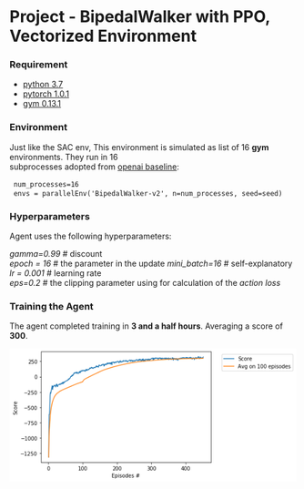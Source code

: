 # Project - BipedalWalker with PPO, Vectorized Environment

### Requirement

* [python 3.7](https://www.python.org) 
* [pytorch 1.0.1](https://pytorch.org/)
* [gym 0.13.1](https://github.com/openai/gym)

### Environment

Just like the SAC env, This environment is simulated as list of 16 **gym** environments. They run in 16     
subprocesses adopted from [openai baseline](https://github.com/openai/baselines):

     num_processes=16
     envs = parallelEnv('BipedalWalker-v2', n=num_processes, seed=seed)       
     
### Hyperparameters

Agent uses the following hyperparameters:

_gamma=0.99_ # discount    
_epoch = 16_ # the parameter in the update
_mini_batch=16_ # self-explanatory
_lr = 0.001_ # learning rate    
_eps=0.2_ # the clipping parameter using for calculation of the _action loss_   


### Training the Agent

The agent completed training in **3 and a half hours**. Averaging a score of **300**. 



![](images/plot_450episodes.png)

  
  
  

     

